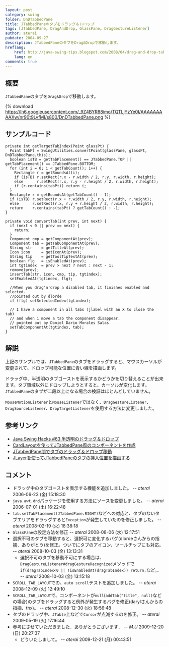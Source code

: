 ```yaml
---
layout: post
category: swing
folder: DnDTabbedPane
title: JTabbedPaneのタブをドラッグ＆ドロップ
tags: [JTabbedPane, DragAndDrop, GlassPane, DragGestureListener]
author: aterai
pubdate: 2004-09-27
description: JTabbedPaneのタブをDrag&Dropで移動します。
hreflang:
    href: http://java-swing-tips.blogspot.com/2008/04/drag-and-drop-tabs-in-jtabbedpane.html
    lang: en
comments: true
---
```

## 概要
`JTabbedPane`のタブを`Drag&Drop`で移動します。

{% download https://lh6.googleusercontent.com/_9Z4BYR88imo/TQTLjYzYe0I/AAAAAAAAAXw/nr90t9LvfMI/s800/DnDTabbedPane.png %}

## サンプルコード
<pre class="prettyprint"><code>private int getTargetTabIndex(Point glassPt) {
  Point tabPt = SwingUtilities.convertPoint(glassPane, glassPt, DnDTabbedPane.this);
  boolean isTB = getTabPlacement() == JTabbedPane.TOP || getTabPlacement() == JTabbedPane.BOTTOM;
  for (int i = 0; i &lt; getTabCount(); i++) {
    Rectangle r = getBoundsAt(i);
    if (isTB) r.setRect(r.x - r.width / 2, r.y, r.width, r.height);
    else      r.setRect(r.x, r.y - r.height / 2, r.width, r.height);
    if (r.contains(tabPt)) return i;
  }
  Rectangle r = getBoundsAt(getTabCount() - 1);
  if (isTB) r.setRect(r.x + r.width / 2, r.y, r.width, r.height);
  else      r.setRect(r.x, r.y + r.height / 2, r.width, r.height);
  return    r.contains(tabPt) ? getTabCount() : -1;
}

private void convertTab(int prev, int next) {
  if (next &lt; 0 || prev == next) {
    return;
  }
  Component cmp = getComponentAt(prev);
  Component tab = getTabComponentAt(prev);
  String str    = getTitleAt(prev);
  Icon icon     = getIconAt(prev);
  String tip    = getToolTipTextAt(prev);
  boolean flg   = isEnabledAt(prev);
  int tgtindex  = prev &gt; next ? next : next - 1;
  remove(prev);
  insertTab(str, icon, cmp, tip, tgtindex);
  setEnabledAt(tgtindex, flg);

  //When you drag'n'drop a disabled tab, it finishes enabled and selected.
  //pointed out by dlorde
  if (flg) setSelectedIndex(tgtindex);

  // I have a component in all tabs (jlabel with an X to close the tab)
  // and when i move a tab the component disappear.
  // pointed out by Daniel Dario Morales Salas
  setTabComponentAt(tgtindex, tab);
}
</code></pre>

## 解説
上記のサンプルでは、`JTabbedPane`のタブをドラッグすると、マウスカーソルが変更されて、ドロップ可能な位置に青い線を描画します。

ドラッグ中、半透明のタブゴーストを表示するかどうかを切り替えることが出来ます。タブ領域以外にドロップしようとすると、カーソルが変化します。`JTabbedPane`のタブが二段以上になる場合の検証はほとんどしていません。

`MouseMotionListener`と`MouseListener`ではなく、`DragGestureListener`、`DragSourceListener`、`DropTargetListener`を使用する方法に変更しました。

## 参考リンク
- [Java Swing Hacks #63 半透明のドラッグ＆ドロップ](http://www.oreilly.co.jp/books/4873112788/toc.html)
- [CardLayoutを使ってJTabbedPane風のコンポーネントを作成](http://ateraimemo.com/Swing/CardLayoutTabbedPane.html)
- [JTabbedPane間でタブのドラッグ＆ドロップ移動](http://ateraimemo.com/Swing/DnDExportTabbedPane.html)
- [JLayerを使ってJTabbedPaneのタブの挿入位置を描画する](http://ateraimemo.com/Swing/DnDLayerTabbedPane.html)

<!-- dummy comment line for breaking list -->

## コメント
- ドラッグ中のタブゴーストを表示する機能を追加しました。 -- *aterai* 2006-06-23 (金) 15:18:30
- `java.awt.dnd`パッケージを使用する方法にソースを変更しました。 -- *aterai* 2006-07-01 (土) 16:22:48
- `tab.setTabPlacement(JTabbedPane.RIGHT)`などへの対応と、タブのないタブエリアをドラッグすると`Exception`が発生していたのを修正しました。 -- *aterai* 2008-02-19 (火) 18:38:18
- `GlassPane`の設定方法を修正 -- *aterai* 2008-08-06 (水) 12:17:51
- 選択不可のタブを移動すると、選択可に変化するバグ(dlordeさんからの指摘、ありがとう)を修正。ついでにタブのアイコン、ツールチップにも対応。 -- *aterai* 2008-10-03 (金) 13:13:31
    - 選択不可のタブを移動不可にする場合は、`DragGestureListener#dragGestureRecognized`メソッドで`if(dragTabIndex<0 || !isEnabledAt(dragTabIndex)) return;`など。、 -- *aterai* 2008-10-03 (金) 13:15:18
- `SCROLL_TAB_LAYOUT`での、`auto scroll`テストを追加しました。 -- *aterai* 2008-12-09 (火) 12:49:10
- `SCROLL_TAB_LAYOUT`で、コンポーネントが`null`(`addTab("title", null)`などの場合)のタブをドラッグすると例外が発生するバグを修正(darylさんからの指摘、thx)。 -- *aterai* 2008-12-30 (火) 18:56:48
- タブのドラッグ中、`JTable`上などで`Cursor`が点滅するのを修正。 -- *aterai* 2009-05-19 (火) 17:16:44
- 参考にさせていただきました．ありがとうございます． -- *M.U* 2009-12-20 (日) 20:27:37
    - どういたしまして。 -- *aterai* 2009-12-21 (月) 00:43:51

<!-- dummy comment line for breaking list -->
